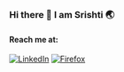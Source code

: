 ### Hi there 👋 I am Srishti :earth_asia:

#### Reach me at:
 [![LinkedIn](https://img.shields.io/badge/LinkedIn-Srishti_Rohatgi-informational?&style=for-the-badge&logo=LinkedIn&logoColor=white&color=2bbc8a)](https://www.linkedin.com/in/srishti-rohatgi-04847516b/)
 [![Firefox](https://img.shields.io/badge/Portfolio-Srishti_Rohatgi-informational?&style=for-the-badge&logo=Firefox&logoColor=white&color=2bbc8a)](https://srishti-r.github.io/portfolio/)

